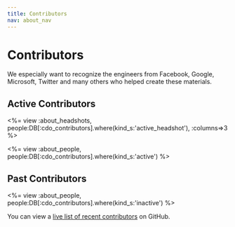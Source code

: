 ```yaml
---
title: Contributors
nav: about_nav
---
```

# Contributors
We especially want to recognize the engineers from Facebook, Google, Microsoft, Twitter and many others who helped create these materials.

## Active Contributors
<%= view :about_headshots, people:DB[:cdo_contributors].where(kind_s:'active_headshot'), :columns=>3 %>

<%= view :about_people, people:DB[:cdo_contributors].where(kind_s:'active') %>

## Past Contributors
<%= view :about_people, people:DB[:cdo_contributors].where(kind_s:'inactive') %>

You can view a [live list of recent contributors](https://github.com/code-dot-org/code-dot-org/graphs/contributors)
on GitHub.

